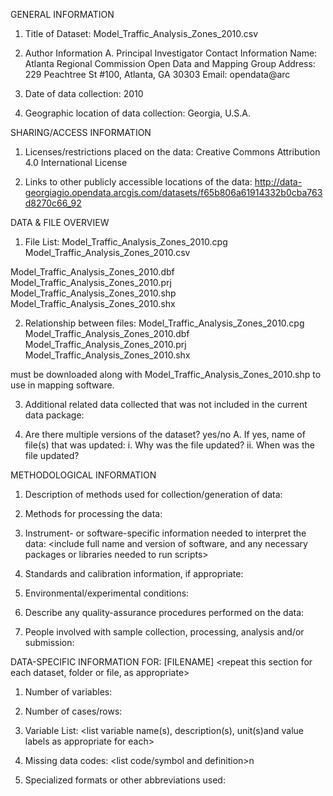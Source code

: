 GENERAL INFORMATION

1. Title of Dataset: Model_Traffic_Analysis_Zones_2010.csv

2. Author Information
	A. Principal Investigator Contact Information
		Name: Atlanta Regional Commission Open Data and Mapping Group
		Address: 229 Peachtree St #100, Atlanta, GA 30303
		Email: opendata@arc

3. Date of data collection: 2010

4. Geographic location of data collection: Georgia, U.S.A. 

SHARING/ACCESS INFORMATION

1. Licenses/restrictions placed on the data: Creative Commons Attribution 4.0 International License

2. Links to other publicly accessible locations of the data: http://data-georgiagio.opendata.arcgis.com/datasets/f65b806a61914332b0cba763d8270c66_92

DATA & FILE OVERVIEW

1. File List: 
Model_Traffic_Analysis_Zones_2010.cpg
Model_Traffic_Analysis_Zones_2010.csv
<contains modeled traffic zone idenfifiers and information>
Model_Traffic_Analysis_Zones_2010.dbf
Model_Traffic_Analysis_Zones_2010.prj
Model_Traffic_Analysis_Zones_2010.shp
<contains modeled traffic zone polygons>
Model_Traffic_Analysis_Zones_2010.shx

2. Relationship between files: 
Model_Traffic_Analysis_Zones_2010.cpg
Model_Traffic_Analysis_Zones_2010.dbf
Model_Traffic_Analysis_Zones_2010.prj
Model_Traffic_Analysis_Zones_2010.shx

must be downloaded along with Model_Traffic_Analysis_Zones_2010.shp to use in mapping software.


3. Additional related data collected that was not included in the current data package: 

4. Are there multiple versions of the dataset? yes/no
	A. If yes, name of file(s) that was updated: 
		i. Why was the file updated? 
		ii. When was the file updated? 


METHODOLOGICAL INFORMATION

1. Description of methods used for collection/generation of data: 
<Include links or references to publications or other documentation containing experimental design or protocols used in data collection>

2. Methods for processing the data: 
<describe how the submitted data were generated from the raw or collected data>

3. Instrument- or software-specific information needed to interpret the data: 
<include full name and version of software, and any necessary packages or libraries needed to run scripts>

4. Standards and calibration information, if appropriate: 

5. Environmental/experimental conditions: 

6. Describe any quality-assurance procedures performed on the data: 

7. People involved with sample collection, processing, analysis and/or submission: 


DATA-SPECIFIC INFORMATION FOR: [FILENAME]
<repeat this section for each dataset, folder or file, as appropriate>

1. Number of variables: 

2. Number of cases/rows: 

3. Variable List: 
<list variable name(s), description(s), unit(s)and value labels as appropriate for each>

4. Missing data codes: 
<list code/symbol and definition>n

5. Specialized formats or other abbreviations used: 
